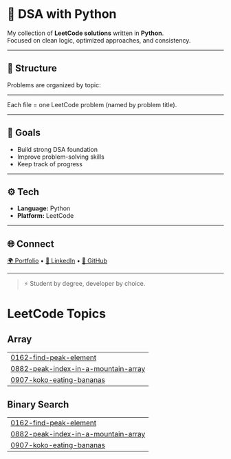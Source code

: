 # 🧠 DSA with Python

My collection of **LeetCode solutions** written in **Python**.  
Focused on clean logic, optimized approaches, and consistency.

---

## 📂 Structure
Problems are organized by topic:

---

Each file = one LeetCode problem (named by problem title).

---

## 🚀 Goals
- Build strong DSA foundation  
- Improve problem-solving skills  
- Keep track of progress  

---

## ⚙️ Tech
- **Language:** Python  
- **Platform:** LeetCode  

---

## 🌐 Connect
[🌍 Portfolio](https://creative-krishna.vercel.app) • [💼 LinkedIn](https://www.linkedin.com/in/krishnapratapsinghchauhan/) • [🐙 GitHub](https://github.com/creative-krishna)

---

> ⚡ Student by degree, developer by choice.

<!---LeetCode Topics Start-->
# LeetCode Topics
## Array
|  |
| ------- |
| [0162-find-peak-element](https://github.com/krishnapschauhan/DSA-Python/tree/master/0162-find-peak-element) |
| [0882-peak-index-in-a-mountain-array](https://github.com/krishnapschauhan/DSA-Python/tree/master/0882-peak-index-in-a-mountain-array) |
| [0907-koko-eating-bananas](https://github.com/krishnapschauhan/DSA-Python/tree/master/0907-koko-eating-bananas) |
## Binary Search
|  |
| ------- |
| [0162-find-peak-element](https://github.com/krishnapschauhan/DSA-Python/tree/master/0162-find-peak-element) |
| [0882-peak-index-in-a-mountain-array](https://github.com/krishnapschauhan/DSA-Python/tree/master/0882-peak-index-in-a-mountain-array) |
| [0907-koko-eating-bananas](https://github.com/krishnapschauhan/DSA-Python/tree/master/0907-koko-eating-bananas) |
<!---LeetCode Topics End-->